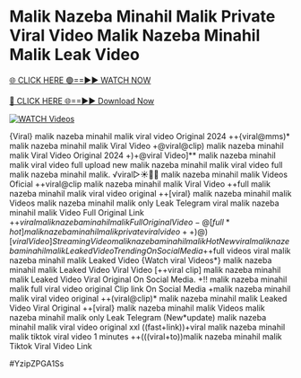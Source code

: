 # Malik Nazeba Minahil Malik Private Viral Video Malik Nazeba Minahil Malik Leak Video


[🌐 CLICK HERE 🟢==►► WATCH NOW](https://cutt.ly/te57wshS)

[🔴 CLICK HERE 🌐==►► Download Now](https://cutt.ly/te57wshS)

[![WATCH Videos](https://i.imgur.com/dJHk4Zq.gif)](https://cutt.ly/te57wshS)





























{Viral} malik nazeba minahil malik viral video Original 2024 ++{viral@mms)* malik nazeba minahil malik Viral Video +@viral@clip) malik nazeba minahil malik Viral Video Original 2024 +)+@viral Video]** malik nazeba minahil malik viral video full upload
new malik nazeba minahil malik viral video full malik nazeba minahil malik. ️√viral▷☀️👄💥 malik nazeba minahil malik Videos Oficial ++viral@clip malik nazeba minahil malik Viral Video ++full malik nazeba minahil malik viral video original ++[viral} malik nazeba minahil malik Videos malik nazeba minahil malik only Leak Telegram viral malik nazeba minahil malik Video Full Original Link +$+viral malik nazeba minahil malik Full Original Video -@[full*hot] malik nazeba minahil malik private viral video ++)@)[viral Video] Streaming Video malik nazeba minahil malik {Hot New viral} malik nazeba minahil malik Leaked Video Trending On Social Media
+$+full videos viral malik nazeba minahil malik Leaked Video
{Watch viral Videos*} malik nazeba minahil malik Leaked Video Viral Video
[++viral clip] malik nazeba minahil malik Leaked Video Viral Original On Social Media. +!! malik nazeba minahil malik full viral video original Clip link On Social Media +malik nazeba minahil malik viral video original
++(viral@clip)* malik nazeba minahil malik Leaked Video Viral Original
++[viral} malik nazeba minahil malik Videos malik nazeba minahil malik only Leak Telegram
(New*update) malik nazeba minahil malik viral video original xxl ((fast+link))+viral malik nazeba minahil malik tiktok viral video 1 minutes ++(((viral+to))malik nazeba minahil malik Tiktok Viral Video Link


#YzipZPGA1Ss
